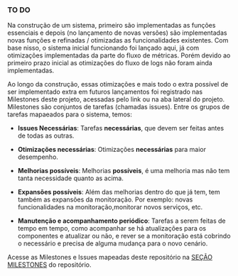### TO DO

Na construção de um sistema, primeiro são implementadas as funções
essenciais e depois (no lançamento de novas versões) são implementadas
novas funções e refinadas / otimizadas as funcionalidades existentes. Com
base nisso, o sistema inicial funcionando foi lançado aqui, já com
otimizações implementadas da parte do fluxo de métricas. Porém devido ao
primeiro prazo inicial as otimizações do fluxo de logs não foram ainda
implementadas.

Ao longo da construção, essas otimizações e mais todo o extra possível de
ser implementado extra em futuros lançamentos foi registrado nas
Milestones deste projeto, acessadas pelo link ou na aba lateral do projeto.
Milestones são conjuntos de tarefas (chamadas issues). Entre os grupos de 
tarefas mapaeados para o sistema, temos:

* __Issues Necessárias__: Tarefas __necessárias__, que devem ser feitas
antes de todas as outras.

* __Otimizações necessárias__: Otimizações __necessárias__ para maior
desempenho.

* __Melhorias possíveis__: Melhorias __possíveis__, é uma melhoria mas não
 tem tanta necessidade quanto as acima.

* __Expansões possíveis__: Além das melhorias dentro do que já tem, tem
também as expansões da monitoração. Por exemplo: novas funcionalidades na
monitoração,monitorar novos serviços, etc.

* __Manutenção e acompanhamento periódico__: Tarefas a serem feitas de
tempo em tempo, como acompanhar se há atualizações para os componentes e
atualizar ou não, e rever se a monitoração está cobrindo o necessário e
precisa de alguma mudança para o novo cenário.

>>>
Acesse as Milestones e Issues mapeadas deste repositório na 
[SEÇÃO MILESTONES]() do repositório.
>>>
